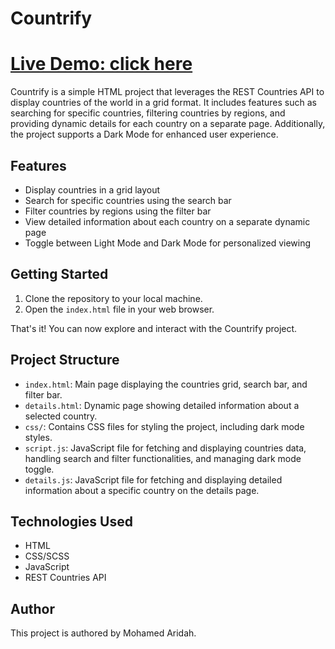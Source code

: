 <h1>Countrify</h1>
<h1><a href="https://countrify-gilt.vercel.app/">Live Demo: click here</a></h1>

<p>Countrify is a simple HTML project that leverages the REST Countries API to display countries of the world in a grid format. It includes features such as searching for specific countries, filtering countries by regions, and providing dynamic details for each country on a separate page. Additionally, the project supports a Dark Mode for enhanced user experience.</p>

<h2>Features</h2>
<ul>
    <li>Display countries in a grid layout</li>
    <li>Search for specific countries using the search bar</li>
    <li>Filter countries by regions using the filter bar</li>
    <li>View detailed information about each country on a separate dynamic page</li>
    <li>Toggle between Light Mode and Dark Mode for personalized viewing</li>
</ul>

<h2>Getting Started</h2>
<ol>
    <li>Clone the repository to your local machine.</li>
    <li>Open the <code>index.html</code> file in your web browser.</li>
</ol>

<p>That's it! You can now explore and interact with the Countrify project.</p>

<h2>Project Structure</h2>
<ul>
    <li><code>index.html</code>: Main page displaying the countries grid, search bar, and filter bar.</li>
    <li><code>details.html</code>: Dynamic page showing detailed information about a selected country.</li>
    <li><code>css/</code>: Contains CSS files for styling the project, including dark mode styles.</li>
    <li><code>script.js</code>: JavaScript file for fetching and displaying countries data, handling search and filter functionalities, and managing dark mode toggle.</li>
    <li><code>details.js</code>: JavaScript file for fetching and displaying detailed information about a specific country on the details page.</li>
</ul>

<h2>Technologies Used</h2>
<ul>
    <li>HTML</li>
    <li>CSS/SCSS</li>
    <li>JavaScript</li>
    <li>REST Countries API</li>
</ul>

<h2>Author</h2>
<p>This project is authored by Mohamed Aridah.</p>
